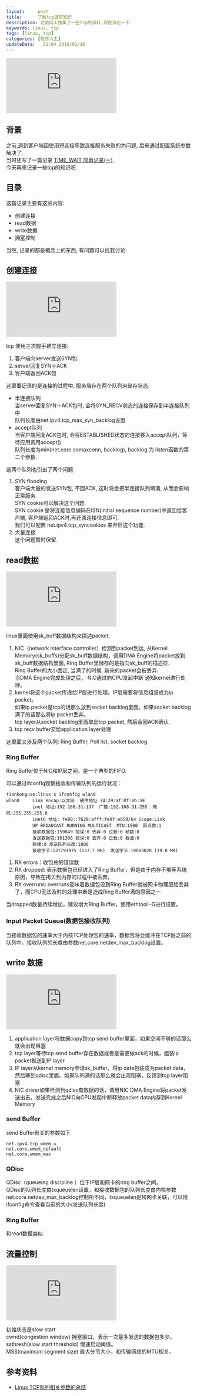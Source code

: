 ```yaml
---
layout:     post
title:      了解tcp底层知识
description: 之前网上搜集了一些tcp的资料,现在消化一下.  
keywords: linux, tcp
tags: [linux, tcp]
categories: [程序人生]
updateData:   21:04 2016/01/16
---
```



![tcp-state-diagram][tcp-state-diagram]  

## 背景

之前,遇到客户端因使用短连接导致连接服务失败的为问题, 后来通过配置系统参数解决了.  
当时还写了一篇记录 [TIME_WAIT 简单记录(一)][tcp-time-wait] .  
今天再来记录一些tcp的知识吧.  


## 目录

这篇记录主要有这些内容:  

* 创建连接  
* read数据  
* write数据  
* 拥塞控制  

当然, 记录的都是概念上的东西, 有问题可以找我讨论.  

## 创建连接

![tcp-connect][tcp-connect]  


tcp 使用三次握手建立连接:   

1. 客户端向server发送SYN包  
2. server回复SYN＋ACK  
3. 客户端返回ACK包  


这里要记录的是连接的过程中, 服务端存在两个队列来储存状态.  

* 半连接队列  
    当server回复SYN＋ACK包时, 会将SYN_RECV状态的连接保存到半连接队列中  
    队列长度由net.ipv4.tcp_max_syn_backlog设置  
* accept队列  
    当客户端回复ACK包时, 会将ESTABLISHED状态的连接移入accept队列，等待应用调用accept()  
    队列长度为min(net.core.somaxconn, backlog), backlog 为 listen函数的第二个参数.  
    

这两个队列也引出了两个问题.  

1. SYN flooding  
    客户端大量的发送SYN包, 不回ACK, 这时将会把半连接队列填满, 从而会影响正常服务.  
    SYN cookie可以解决这个问题.  
    SYN cookie 是将连接信息编码在ISN(initial sequence number)中返回给客户端, 客户端返回ACK时,再还原连接信息即可.  
    我们可以配置 net.ipv4.tcp_syncookies 来开启这个功能.  
2. 大量连接  
    这个问题暂时保留.  
    

## read数据

![tcp-read][tcp-read]  

    
linux里面使用sk_buff数据结构来描述packet.  

1. NIC（network interface controller）检测到packet到达, 从Kernel Memory(sk_buffs)分配sk_buff数据结构，调用DMA Engine将packet放到sk_buff数据结构里面, Ring Buffer里储存的是指向sk_buff的描述符.   
  Ring Buffer的大小固定, 当满了的时候, 新来的packet会被丢弃.  
  当DMA Engine完成处理之后， NIC通过向CPU发起中断 通知kernel进行处理。  
2. kernel将这个packet传递给IP层进行处理。IP层需要将信息组装成为ip packet。  
  如果ip packet是tcp的话那么放到socket backlog里面。如果socket backlog满了的话那么将ip packet丢弃。  
  tcp layer从socket backlog里面取出tcp packet, 然后会回ACK确认.  
3. tcp recv buffer交给application layer处理

这里面又涉及两个队列: Ring Buffer, Poll list, socket backlog.  


### Ring Buffer

Ring Buffer位于NIC和IP层之间，是一个典型的FIFO.  


可以通过ifconfig观察接收和传输队列的运行状况：  

```
tiankonguse:linux $ ifconfig wlan0
wlan0     Link encap:以太网  硬件地址 74:29:af:0f:eb:59  
          inet 地址:192.168.31.137  广播:192.168.31.255  掩码:255.255.255.0
          inet6 地址: fe80::7629:afff:fe0f:eb59/64 Scope:Link
          UP BROADCAST RUNNING MULTICAST  MTU:1500  跃点数:1
          接收数据包:159849 错误:0 丢弃:0 过载:0 帧数:0
          发送数据包:101308 错误:0 丢弃:0 过载:0 载波:0
          碰撞:0 发送队列长度:1000 
          接收字节:137793975 (137.7 MB)  发送字节:19003028 (19.0 MB)
```

1. RX errors：收包总的错误数  
2. RX dropped: 表示数据包已经进入了Ring Buffer，但是由于内存不够等系统原因，导致在拷贝到内存的过程中被丢弃。  
3. RX overruns: overruns意味着数据包没到Ring Buffer就被网卡物理层给丢弃了，而CPU无法及时的处理中断是造成Ring Buffer满的原因之一  

当dropped数量持续增加，建议增大Ring Buffer，使用ethtool -G进行设置。  

### Input Packet Queue(数据包接收队列)

当接收数据包的速率大于内核TCP处理包的速率，数据包将会缓冲在TCP层之前的队列中。接收队列的长度由参数net.core.netdev_max_backlog设置。  


## write 数据

![tcp-write][tcp-write]  


1. application layer将数据copy到tcp send buffer里面，如果空间不够的话那么就会出现阻塞  
2. tcp layer等待tcp send buffer存在数据或者是需要做ack的时候，组装ip packet推送到IP layer  
3. IP layer从kernel memory申请sk_buffer，将ip data包装成为packet data，然后塞到qdisc里面。如果队列满的话那么就会出现阻塞，反馈到tcp layer阻塞  
4. NIC driver如果检测到qdisc有数据的话，调用NIC DMA Engine将packet发送出去。发送完成之后NIC向CPU发起中断释放packet data内存到Kernel Memory  

### send Buffer

send Buffer有关的参数如下  


```
net.ipv4.tcp_wmem =   
net.core.wmem_default
net.core.wmem_max
```

### QDisc


QDisc（queueing discipline ）位于IP层和网卡的ring buffer之间。  
QDisc的队列长度由txqueuelen设置，和接收数据包的队列长度由内核参数net.core.netdev_max_backlog控制所不同，txqueuelen是和网卡关联，可以用ifconfig命令查看当前的大小(发送队列长度)  

### Ring Buffer

和read数据类似.  


## 流量控制

![tcp-congestion-control][tcp-congestion-control]  


初始状态是slow start  
cwnd(congestion window) 拥塞窗口，表示一次最多发送的数据包多少。  
ssthresh(slow start threshold) 慢速启动阈值。  
MSS(maximum segment size) 最大分节大小，和传输网络的MTU相关。  


## 参考资料

* [Linux TCP队列相关参数的总结](http://blog.sina.com.cn/s/blog_e59371cc0102vg4n.html)  



[tcp-congestion-control]: http://tiankonguse.com/lab/cloudLink/baidupan.php?url=/1915453531/342491687.png
[tcp-write]: http://tiankonguse.com/lab/cloudLink/baidupan.php?url=/1915453531/273060396.png
[tcp-read]: http://tiankonguse.com/lab/cloudLink/baidupan.php?url=/1915453531/80838661.png
[tcp-state-diagram]: http://tiankonguse.com/lab/cloudLink/baidupan.php?url=/1915453531/3667791299.png
[tcp-time-wait]: //github.tiankonguse.com/blog/2015/12/13/tcp-time-wait.html
[tcp-connect]: http://tiankonguse.com/lab/cloudLink/baidupan.php?url=/1915453531/4232170606.png

